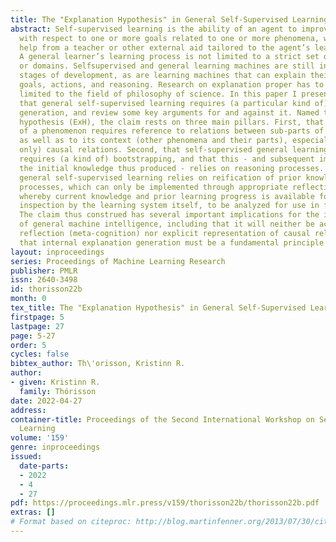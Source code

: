 ```yaml
---
title: The "Explanation Hypothesis" in General Self-Supervised Learning
abstract: Self-supervised learning is the ability of an agent to improve its own performance,
  with respect to one or more goals related to one or more phenomena, without outside
  help from a teacher or other external aid tailored to the agent’s learning progress.
  A general learner’s learning process is not limited to a strict set of topics, tasks,
  or domains. Selfsupervised and general learning machines are still in the early
  stages of development, as are learning machines that can explain their own knowledge,
  goals, actions, and reasoning. Research on explanation proper has to date been largely
  limited to the field of philosophy of science. In this paper I present the hypothesis
  that general self-supervised learning requires (a particular kind of) explanation
  generation, and review some key arguments for and against it. Named the explanation
  hypothesis (ExH), the claim rests on three main pillars. First, that any good explanation
  of a phenomenon requires reference to relations between sub-parts of that phenomenon,
  as well as to its context (other phenomena and their parts), especially (but not
  only) causal relations. Second, that self-supervised general learning of a new phenomenon
  requires (a kind of) bootstrapping, and that this - and subsequent improvement on
  the initial knowledge thus produced - relies on reasoning processes. Third, that
  general self-supervised learning relies on reification of prior knowledge and knowledge-generation
  processes, which can only be implemented through appropriate reflection mechanisms,
  whereby current knowledge and prior learning progress is available for explicit
  inspection by the learning system itself, to be analyzed for use in future learning.
  The claim thus construed has several important implications for the implementation
  of general machine intelligence, including that it will neither be achieved without
  reflection (meta-cognition) nor explicit representation of causal relations, and
  that internal explanation generation must be a fundamental principle of their operation.
layout: inproceedings
series: Proceedings of Machine Learning Research
publisher: PMLR
issn: 2640-3498
id: thorisson22b
month: 0
tex_title: The "Explanation Hypothesis" in General Self-Supervised Learning
firstpage: 5
lastpage: 27
page: 5-27
order: 5
cycles: false
bibtex_author: Th\'orisson, Kristinn R.
author:
- given: Kristinn R.
  family: Thórisson
date: 2022-04-27
address:
container-title: Proceedings of the Second International Workshop on Self-Supervised
  Learning
volume: '159'
genre: inproceedings
issued:
  date-parts:
  - 2022
  - 4
  - 27
pdf: https://proceedings.mlr.press/v159/thorisson22b/thorisson22b.pdf
extras: []
# Format based on citeproc: http://blog.martinfenner.org/2013/07/30/citeproc-yaml-for-bibliographies/
---
```

